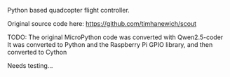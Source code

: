 
Python based quadcopter flight controller.

Original source code here:
https://github.com/timhanewich/scout


TODO:
The original MicroPython code was converted with Qwen2.5-coder
It was converted to Python and the Raspberry Pi GPIO library,
and then converted to Cython

Needs testing...


